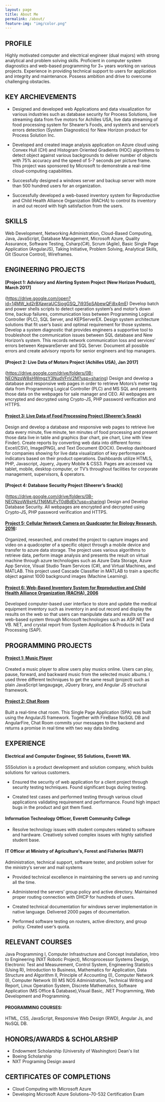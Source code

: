 ```yaml
---
layout: page
title: About Me
permalink: /about/
feature-img: "img/color.png"
---
```


## PROFILE

Highly motivated computer and electrical engineer (dual majors) with strong analytical and problem solving skills. Proficient in computer system diagnostics and web-based programming for 3+ years working on various projects. Experience in providing technical support to users for application and integrity and maintenance. Possess ambition and drive to overcome challenging obstacles.


## KEY ARCHIEVEMENTS

- Designed and developed web Applications and data visualization for various industries such as database security for Process Solutions, live streaming data from five motors for Achilles USA, live data streaming of food processing system for Shearer’s Foods, and system’s and service’s errors detection (System Diagnostics) for New Horizon product for Process Solution Inc.

- Developed and created image analysis application on Azure cloud using Convex Hull (CH) and Histogram Oriented Gradients (HOC) algorithms to detect object against various backgrounds to deliver number of objects with 75% accuracy and the speed of 5-7 seconds per picture frame. This project was sponsored by Microsoft to demonstrate a real-time cloud-computing capabilities.

- Successfully designed a windows server and backup server with more than 500 hundred users for an organization. 

- Successfully developed a web-based inventory system for Reproductive and Child Health Alliance Organization (RACHA) to control its inventory in and out record with high satisfaction from the users.


## SKILLS

Web Development, Networking Administration, Cloud-Based Computing,  Java, JavaScript, Database Management, Microsoft Azure, Quality Assurance, Software Testing, Csharp(C#), Scrum (Agile), Basic Single Page Application (AngularJS), Taking Initiative, Problem Solving, Analytical Skills, Git (Source Control), Wireframes.


## ENGINEERING PROJECTS

#### [Project 1: Advisory and Alerting System Project (New Horizon Product), March 2017]
(https://drive.google.com/open?id=14MW_kd2rBXawraUCSiogGSQ_7i935pSAbewQFi8x4mE)
Develop batch and power shells scripts to detect operation system’s and motor’s down time, backup failures, communication loss between Programming Logical Controller (PLC), SQL Server, and KEPServerEX.
Design system architecture solutions that fit user’s basic and optimal requirement for those systems.
Develop a system diagnostic that provides engineers a supportive tool to troubleshoot the communication issues between SQL database and New Horizon’s system. This records network communication loss and services’ errors  between KepwareServer and SQL Server.
Document all possible errors and create advisory reports for senior engineers and top managers.


#### [Project 2: Live Data of Motors Project (Achilles USA), Jan 2017]
(https://drive.google.com/drive/folders/0B-NEONzqW8sHWmgzY3NudVFnV2M?usp=sharing)
Design and develop a database and responsive web pages in order to retrieve Motors’s meter tag data from Programming Logical Controller (PLC) and MS SQL and presents those data on the webpages for sale manager and CEO. All webpages are encrypted and decrypted using Crypto-JS, PHP password verification and HTTPS.


#### [Project 3: Live Data of Food Processing Project (Sheerer’s Snack)]()
Design and develop a database and responsive web pages to retrieve live data every minute, five minute, ten minutes of food processing and present those data live in table and graphics (bar chart, pie chart, Line with View Finder). 
Create reports by converting web data into different forms: Excel(CSV), Image(PNG), and Text Document (DOCX).
Develop dashboard for companies showing for live data visualization of key performance indicators based on their product operations. Dashboards utilize HTML5, PHP, Javascript, Jquery, Jquery Mobile & CSS3. Pages are accessed via tablet, mobile, desktop computer, or TV’s throughout facilities for corporate management, supervisors, & operators.

#### [Project 4: Database Security Project (Sheerer’s Snack)]
(https://drive.google.com/drive/folders/0B-NEONzqW8sHUTN6MUFvT0dBdEk?usp=sharing)
Design and Develop Database Security. All webpages are encrypted and decrypted using Crypto-JS, PHP password verification and HTTPS.

#### [Project 5: Cellular Network Camera on Quadcopter for Biology Research, 2016](https://docs.google.com/presentation/d/1iartC-oyx5ahPNwFAe69rH_CUxEy6pl5FLfyS1xotWs/edit?usp=sharing"):

Organized, researched, and created the project to capture images and video on a quadcopter of a specific object through a mobile device and transfer to azure data storage. The project uses various algorithms to retrieve data, perform image analysis and presents the result on virtual machine through azure technologies such as Azure Data Storage, Azure App Service, Visual Studio Team Services (C#), and Virtual Machines, and MATLAB. This project used Cascade Classifier in MATLAB to train  a specific object against 1000 background images (Machine Learning).

#### [Project 6: Web-Based Inventory System for Reproductive and Child Health Alliance Organization (RACHA), 2006]()

Developed computer-based user interface to store and update the medical equipment inventory such as inventory in and out record and display the results on the web so that users can manipulate data and results on the web-based system through Microsoft technologies such as ASP.NET and VB. NET, and crystal report from System Application & Products in Data Processing (SAP).

## PROGRAMMING PROJECTS

#### [Project 1: Music Player]()
Created a music player to allow users play musics online. Users can play, pause, forward, and backward music from the selected music albums. I used three different techniques to get the same result (project) such as plain JavaScript langaugage, JQuery lbrary, and Angular JS structural framework.

#### [Project 2: Chat Room]()
Built a real-time chat room. This Single Page Application (SPA) was built using the AngularJS framework. Together with FireBase NoSQL DB and AngularFire, Chat Room commits your messages to the backend and returns a promise in real time with two way data binding.


## EXPERIENCE

#### Electrical and Computer Engineer, S5 Solutions, Everett WA.
S5Solution is a product development and solution company, which builds solutions for various customers.	

- Ensured the security of web application for a client project through security testing techniques. Found significant bugs during testing.

- Created test cases and performed testing through various cloud applications validating requirement and performance. Found high impact bugs in the product and got them fixed. 


#### Information Technology Officer, Everett Community College 
- Resolve technology issues with student computers related to software and hardware. Creatively solved complex issues with highly satisfied student base.

#### IT Officer at Ministry of Agriculture's, Forest and Fisheries (MAFF)
Administration, technical support, software tester, and problem solver for the ministry’s server and mail systems

- Provided technical excellence in maintaining the servers up and running all the time.

- Administered the servers’ group policy and active directory. Maintained proper routing connection with DHCP for hundreds of users. 

- Created technical documentation for windows server implementation in native language. Delivered 2000 pages of documentation.

- Performed software testing on routers, active directory, and group policy. Created user’s quota. 


## RELEVANT COURSES  

Java Programming I, Computer Infrastructure and Concept Installation, Intro to Engineering (NXT Robotic Project), Microprocessor Systems Design, Electronic Test and Measurement, Control System, Engineering Statistics (Using R), Introduction to Business, Mathematics for Application, Data Structure and Algorithm II, Principle of Accounting (I), Computer Network (I), Computer Network (II) MS NOS Administration, Technical Writing and Report, Linux Operation System, Discrete Mathematics, Software Application (MS Office & Database),Visual Basic, .NET Programming, Web Development and Programming. 

#### PROGRAMMING COURSES:

HTML, CSS, JavaScript, Responsive Web Design (RWD), Angular Js, and NoSQL DB.

## HONORS/AWARDS & SCHOLARSHIP

- Endowment Scholarship (University of Washington) Dean's list 	  	  	  	  	  	   
- Boeing Scholarship	  	                 	       
- NXT Programing Design award 

## CERTIFICATES OF COMPLETIONS

- Cloud Computing with Microsoft Azure 	  	  	      	    	  
- Developing Microsoft Azure Solutions–70-532 Certification Exam
